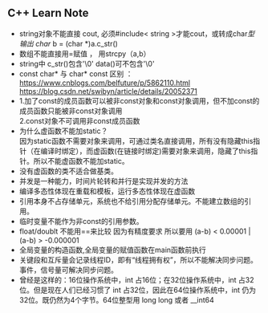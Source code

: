 
## C++ Learn Note

- string对象不能直接 cout, 必须#include< string >才能cout，或转成char*型输出  char* b = (char *)a.c_str()
- 数组不能直接用=赋值 ， 用strcpy（a,b）
- string中 c_str()包含'\0' data()可不包含'\0'
- const char* 与 char* const 区别 ：https://www.cnblogs.com/belfuture/p/5862110.html  
                                    https://blog.csdn.net/swibyn/article/details/20052371
- 1.加了const的成员函数可以被非const对象和const对象调用，但不加const的成员函数只能被非const对象调用<br>
  2.const对象不可调用非const成员函数
- 为什么虚函数不能加static？<br>
   因为static函数不需要对象来调用，可通过类名直接调用，所有没有隐藏this指针（在编译时绑定），而虚函数(在链接时绑定)需要对象来调用，隐藏了this指针。所以不能虚函数不能加static。
- 没有虚函数的类不适合做基类。
- 并发是一种能力，时间片轮转和并行是实现并发的方法
- 编译多态性体现在重载和模板，运行多态性体现在虚函数
- 引用本身不占存储单元，系统也不给引用分配存储单元。不能建立数组的引用。
- 临时变量不能作为非const的引用参数。
- float/doublt 不能用==来比较 因为有精度要求 所以要用 (a-b) < 0.00001 | (a-b) > -0.000001 
- 全局变量的构造函数,全局变量的赋值函数在main函数前执行
- 关键段和互斥量会记录线程ID，即有“线程拥有权”，所以不能解决同步问题。事件，信号量可解决同步问题。
- 曾经是这样的：16位操作系统中，int 占16位；在32位操作系统中，int 占32位。但是现在人们已经习惯了 int 占32位，因此在64位操作系统中，int 仍为32位。既仍然为4个字节。64位整型用 long long 或者 __int64

